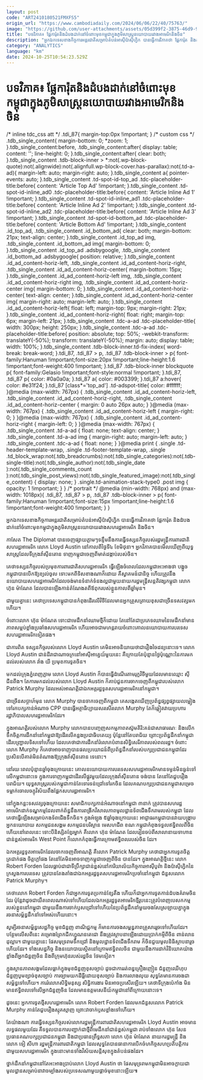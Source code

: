 ```yaml
---
layout: post
code: "ART2410180521FMXFS5"
origin_url: "https://www.cambodiadaily.com/2024/06/06/22/40/75763/"
image: "https://github.com/user-attachments/assets/05d399f2-3875-46d9-9b39-ef6347fa9a03"
title: "បទវិភាគ៖ ផ្លែ​ការ៉ុត​និង​ដំបង​ដាក់​នៅ​ចំពោះ​មុខ​កម្ពុជា​ក្នុង​ភូមិសាស្ត្រ​នយោបាយ​រវាង​អាមេរិក​និង​ចិន"
description: "អ្នក​ឯកទេស​ខាង​កិច្ចការ​អន្តរជាតិ​សម្រាប់​តំបន់​អាស៊ី​ប៉ាស៊ីហ្វិក បាន​ធ្វើការ​វិភាគ​ថា ផ្លែ​ការ៉ុត និង​ដំបង​ដាក់​នៅ​ចំពោះ​មុខ​កម្ពុជា​ក្នុង​ភូមិសាស្ត្រ​នយោបាយ​រវាង​សហរដ្ឋ​អាមេរិក និង​ចិន។"
category: "ANALYTICS"
language: "km"
date: 2024-10-25T10:54:23.529Z
---
```


# បទវិភាគ៖ ផ្លែ​ការ៉ុត​និង​ដំបង​ដាក់​នៅ​ចំពោះ​មុខ​កម្ពុជា​ក្នុង​ភូមិសាស្ត្រ​នយោបាយ​រវាង​អាមេរិក​និង​ចិន

/\* inline tdc\_css att \*/ .tdi\_87{ margin-top:0px !important; } /\* custom css \*/ .tdb\_single\_content{ margin-bottom: 0; \*zoom: 1; }.tdb\_single\_content:before, .tdb\_single\_content:after{ display: table; content: ''; line-height: 0; }.tdb\_single\_content:after{ clear: both; }.tdb\_single\_content .tdb-block-inner > \*:not(.wp-block-quote):not(.alignwide):not(.alignfull.wp-block-cover.has-parallax):not(.td-a-ad){ margin-left: auto; margin-right: auto; }.tdb\_single\_content a{ pointer-events: auto; }.tdb\_single\_content .td-spot-id-top\_ad .tdc-placeholder-title:before{ content: 'Article Top Ad' !important; }.tdb\_single\_content .td-spot-id-inline\_ad0 .tdc-placeholder-title:before{ content: 'Article Inline Ad 1' !important; }.tdb\_single\_content .td-spot-id-inline\_ad1 .tdc-placeholder-title:before{ content: 'Article Inline Ad 2' !important; }.tdb\_single\_content .td-spot-id-inline\_ad2 .tdc-placeholder-title:before{ content: 'Article Inline Ad 3' !important; }.tdb\_single\_content .td-spot-id-bottom\_ad .tdc-placeholder-title:before{ content: 'Article Bottom Ad' !important; }.tdb\_single\_content .id\_top\_ad, .tdb\_single\_content .id\_bottom\_ad{ clear: both; margin-bottom: 21px; text-align: center; }.tdb\_single\_content .id\_top\_ad img, .tdb\_single\_content .id\_bottom\_ad img{ margin-bottom: 0; }.tdb\_single\_content .id\_top\_ad .adsbygoogle, .tdb\_single\_content .id\_bottom\_ad .adsbygoogle{ position: relative; }.tdb\_single\_content .id\_ad\_content-horiz-left, .tdb\_single\_content .id\_ad\_content-horiz-right, .tdb\_single\_content .id\_ad\_content-horiz-center{ margin-bottom: 15px; }.tdb\_single\_content .id\_ad\_content-horiz-left img, .tdb\_single\_content .id\_ad\_content-horiz-right img, .tdb\_single\_content .id\_ad\_content-horiz-center img{ margin-bottom: 0; }.tdb\_single\_content .id\_ad\_content-horiz-center{ text-align: center; }.tdb\_single\_content .id\_ad\_content-horiz-center img{ margin-right: auto; margin-left: auto; }.tdb\_single\_content .id\_ad\_content-horiz-left{ float: left; margin-top: 9px; margin-right: 21px; }.tdb\_single\_content .id\_ad\_content-horiz-right{ float: right; margin-top: 6px; margin-left: 21px; }.tdb\_single\_content .tdc-a-ad .tdc-placeholder-title{ width: 300px; height: 250px; }.tdb\_single\_content .tdc-a-ad .tdc-placeholder-title:before{ position: absolute; top: 50%; -webkit-transform: translateY(-50%); transform: translateY(-50%); margin: auto; display: table; width: 100%; }.tdb\_single\_content .tdb-block-inner.td-fix-index{ word-break: break-word; }.tdi\_87, .tdi\_87 > p, .tdi\_87 .tdb-block-inner > p{ font-family:Hanuman !important;font-size:20px !important;line-height:1.6 !important;font-weight:400 !important; }.tdi\_87 .tdb-block-inner blockquote p{ font-family:Gelasio !important;font-style:normal !important; }.tdi\_87, .tdi\_87 p{ color: #0a0a0a; }.tdi\_87 a{ color: #003399; }.tdi\_87 a:hover{ color: #e31f24; }.tdi\_87 \[class\*='top\_ad'\] .td-adspot-title{ color: #ffffff; }@media (max-width: 767px) { .tdb\_single\_content .id\_ad\_content-horiz-left, .tdb\_single\_content .id\_ad\_content-horiz-right, .tdb\_single\_content .id\_ad\_content-horiz-center { margin: 0 auto 26px auto; } }@media (max-width: 767px) { .tdb\_single\_content .id\_ad\_content-horiz-left { margin-right: 0; } }@media (max-width: 767px) { .tdb\_single\_content .id\_ad\_content-horiz-right { margin-left: 0; } }@media (max-width: 767px) { .tdb\_single\_content .td-a-ad { float: none; text-align: center; } .tdb\_single\_content .td-a-ad img { margin-right: auto; margin-left: auto; } .tdb\_single\_content .tdc-a-ad { float: none; } }@media print { .single .td-header-template-wrap, .single .td-footer-template-wrap, .single .td\_block\_wrap:not(.tdb\_breadcrumbs):not(.tdb\_single\_categories):not(.tdb-single-title):not(.tdb\_single\_author):not(.tdb\_single\_date ):not(.tdb\_single\_comments\_count ):not(.tdb\_single\_post\_views):not(.tdb\_single\_featured\_image):not(.tdb\_single\_content) { display: none; } .single.td-animation-stack-type0 .post img { opacity: 1 !important; } } /\* portrait \*/ @media (min-width: 768px) and (max-width: 1018px){ .tdi\_87, .tdi\_87 > p, .tdi\_87 .tdb-block-inner > p{ font-family:Hanuman !important;font-size:15px !important;line-height:1.6 !important;font-weight:400 !important; } }

អ្នក​ឯកទេស​ខាង​កិច្ចការ​អន្តរជាតិ​សម្រាប់​តំបន់​អាស៊ី​ប៉ាស៊ីហ្វិក បាន​ធ្វើការ​វិភាគ​ថា ផ្លែ​ការ៉ុត និង​ដំបង​ដាក់​នៅ​ចំពោះ​មុខ​កម្ពុជា​ក្នុង​ភូមិសាស្ត្រ​នយោបាយ​រវាង​សហរដ្ឋ​អាមេរិក និង​ចិន។

កាសែត The Diplomat បាន​ចេញ​ផ្សាយ​ភ្លាមៗ​ទន្ទឹម​នឹង​ការ​ធ្វើ​ទស្សនកិច្ច​របស់​រដ្ឋមន្ត្រី​ការពារ​ជាតិ​សហរដ្ឋ​អាមេរិក លោក Lloyd Austin នៅ​កាលពី​ថ្ងៃទី​៤ ខែ​មិថុនា។ អ្នកវិភាគ​បាន​មើល​ឃើញ​ពី​យុទ្ធសាស្ត្រ​ដែល​ទីក្រុង​វ៉ាស៊ីនតោន ទាញ​កម្ពុជា​ចេញពី​មាត់​ដង្កាប់​របស់​ចិន។

គេ​ថា​ទស្សនកិច្ច​របស់​ប្រមុខ​ការពារ​ជាតិ​សហរដ្ឋ​អាមេរិក ធ្វើឡើង​ចំ​ពេល​ដែល​កម្ពុជា​អះអាង​ថា បង្អួច​កម្ពុជា​បាន​បើក​ឱ្យ​ខ្យល់​ចូល ទោះ​មក​ពី​ទិស​ខាង​ណា​ក៏ដោយ គឺ​ស្វាគមន៍​ជានិច្ច ហើយ​ត្រូវ​នឹង​នយោបាយ​សហរដ្ឋ​អាមេរិក​ដែល​ចង់​មាន​ទំនាក់ទំនង​ល្អ​ជាមួយ​នាយករដ្ឋមន្ត្រី​សន្តតិវង្ស​កម្ពុជា លោក ហ៊ុន ម៉ាណែត ដែល​បាន​ឡើង​កាន់​តំណែង​ត​ពី​ឪពុក​របស់​ខ្លួន​កាលពី​ឆ្នាំ​មុន។

ជាមួយ​គ្នា​នេះ គេ​ថា​ប្រទេស​កម្ពុជា​បាន​កំពុង​ដើរ​លើ​វិថី​ដែល​មាន​អ្នក​ត្រួសត្រាយ​ខុស​ជាច្រើន​ទសវត្ស​មក​ហើយ។

ចំពោះ​លោក ហ៊ុន ម៉ាណែត ទោះ​ជា​មេដឹកនាំ​ឈាម​ថ្មី​ក៏ដោយ តែ​នៅ​តែ​ជា​ប្រភេទ​ឈាម​នៃ​មេដឹកនាំ​មាន​ភាព​សម្អប់​ខ្លាំង​ប្រឆាំង​សហរដ្ឋ​អាមេរិក ហើយ​អាច​ជា​មហន្តរាយ​ចំពោះ​គោលនយោបាយ​ការបរទេស​សហរដ្ឋ​អាមេរិក​ទៀត​ផង។

ជា​ការពិត ទស្សនកិច្ច​របស់​លោក Lloyd Austin គេ​មិន​អាច​និយាយ​ថា​ជា​រឿង​ចៃដន្យ​នោះ​ទេ។ លោក Lloyd Austin ជាន់​ដី​រាជាណាចក្រ​នៅ​អាស៊ី​អាគ្នេយ៍​មួយ​នេះ គឺ​ក្រោយ​តែ​ប៉ុន្មាន​ថ្ងៃ​ប៉ុណ្ណោះ​នៃ​ការ​មក​ដល់​របស់​លោក វ៉ាង យី ប្រមុខ​ការទូត​ចិន។

មក​ដល់​ក្រុង​ភ្នំពេញ​ភ្លាម លោក Lloyd Austin ក៏​បាន​ធ្វើ​ដំណើរ​តាម​រុក្ខវិថី​មួយ​ដែល​មាន​ឈ្មោះ ស៊ី ជីនពីង។ តែ​ការ​មក​ដល់​របស់​លោក Lloyd Austin ក៏​គាប់ជួន​ការ​ចាកចេញ​ពី​កម្ពុជា​របស់​លោក Patrick Murphy ដែល​អស់​អាណត្តិ​ជា​ឯកអគ្គរដ្ឋទូត​សហរដ្ឋ​អាមេរិក​នៅ​កម្ពុជា។

ជាច្រើន​សប្ដាហ៍​មុន លោក Murphy បាន​ចាកចេញ​ពី​កម្ពុជា គេ​សង្កេត​ឃើញ​ប្រព័ន្ធ​ផ្សព្វផ្សាយ​លម្អៀង​ទៅ​រក​បក្ស​កាន់​អំណាច CPP បាន​ធ្វើ​អត្ថាធិប្បាយ​សរសើរ​លោក Murphy តែ​ក៏​ឆ្លៀត​វាយប្រហារ​រដ្ឋាភិបាល​សហរដ្ឋ​អាមេរិក​ដែរ។

ក្នុង​អាណត្តិ​របស់​លោក Murphy លោក​បាន​បញ្ចេញ​សកម្មភាព​តស៊ូ​មតិ​រិះគន់​ជា​សាធារណៈ និង​លើក​ទឹកចិត្ត​ការ​ដឹកនាំ​នៅ​កម្ពុជា​ឱ្យ​ដើរ​លើ​គន្លង​ប្រជាធិបតេយ្យ ប៉ុន្តែ​នៅតែ​បរាជ័យ ព្រោះ​ប្រព័ន្ធ​ដឹកនាំ​កម្ពុជា​ដើរ​បញ្ជ្រាល​ទិស​ទៅ​ហើយ ដែល​គេ​ថា​ជា​ការ​ដឹកនាំ​រំលោភ​បំពាន​សិទ្ធិ​សេរីភាព​របស់​ពលរដ្ឋ។ ចំពោះ​លោក Murphy ក៏​គេ​ថា​អាច​ទាញ​បាន​ផល​ប្រយោជន៍​ពី​ប្រព័ន្ធ​ដឹកនាំ​របស់​បក្ស​ប្រជាជន​កម្ពុជា​ដែរ ប្រសិនបើ​គាត់​មិន​តំណាង​ឱ្យ​ក្រុង​វ៉ាស៊ីនតោន ទេ​នោះ។

នៅ​រយៈពេល​ប៉ុន្មាន​ឆ្នាំ​ចុងក្រោយ​នេះ គោលនយោបាយ​ការបរទេស​សហរដ្ឋ​អាមេរិក​មាន​ទម្ងន់​មិន​ធ្ងន់​ទៅ​លើ​កម្ពុជា​នោះ​ទេ ក្នុង​ការ​ទាញ​កម្ពុជា​ដើរ​លើ​ផ្លូវ​មួយ​ដែល​ក្រុង​វ៉ាស៊ីនតោន ចង់​បាន តែ​នៅតែ​ជួប​រឿង​បរាជ័យ។ យុទ្ធសាស្ត្រ​របស់​កម្ពុជា​កាន់តែ​ទោរទន់​ជ្រៅ​ទៅ​រក​ចិន ដែល​គណបក្ស​ប្រជាជន​កម្ពុជា​សម្រេច​ទម្លាក់​ចោល​ចក្ខុវិស័យ​ពឹងផ្អែក​សហរដ្ឋ​អាមេរិក។

នៅ​ក្នុង​កន្លះ​ទសវត្ស​ចុងក្រោយ​នេះ សមាជិក​បក្ស​កាន់​អំណាច​នៅ​កម្ពុជា ៣​នាក់ ត្រូវ​បាន​សហរដ្ឋ​អាមេរិក​ដាក់​ទណ្ឌកម្ម​ដែល​ពាក់ព័ន្ធ​នឹង​ការ​ពង្រីក​វិសាលភាព​មូលដ្ឋាន​ទ័ព​ជើងទឹក​រាម​របស់​កម្ពុជា ដែល​គេ​ថា​ធ្វើ​ឡើង​សម្រាប់​កងទ័ព​ជើងទឹក​ចិន។ ក្នុង​អំឡុង ៥​ឆ្នាំ​ចុងក្រោយ​នេះ អាជ្ញាធរ​កម្ពុជា​បាន​វាយ​បង្ក្រាប​អ្នក​នយោបាយ សកម្មជន​សង្គម សកម្មជន​បរិស្ថាន មេ​សហជីព ខណៈ​កម្ពុជា​កំពុង​ទទួល​ឥទ្ធិពល​ពី​ចិន ហើយ​នៅ​ពេលនេះ ទោះបី​និស្សិត​ខ្មែរ​ម្នាក់ គឺ​លោក ហ៊ុន ម៉ាណែត ដែល​រៀន​ចប់​ពី​សាលា​នាយ​ទាហាន​ជាន់ខ្ពស់​អាមេរិក West Point ក៏​លោក​កំពុង​ធ្វើការ​ក្រោម​ឥទ្ធិពល​របស់​ចិន ដែរ។

ឯកអគ្គរដ្ឋទូត​អាមេរិក​ដែល​ចាកចេញ​ពី​អាណត្តិ គឺ​លោក Patrick Murphy គេ​ថា​ជា​អ្នក​ការទូត​ចិត្ត​ត្រជាក់​ផង ចិត្ត​ក្ដៅ​ផង តែ​នៅតែ​មិន​អាច​ទាញ​កម្ពុជា​ចេញពី​ចិន បាន​ដែរ។ ក្នុង​អាណត្តិ​ថ្មី​នេះ លោក Robert Forden ដែល​ធ្លាប់​ជា​ជា​ទីប្រឹក្សា​ជាន់ខ្ពស់​នៅ​ការិយាល័យ​កិច្ចការ​អាស៊ី​បូព៌ា និង​ប៉ាស៊ីហ្វិក​នៃ​ក្រសួង​ការបរទេស ត្រូវ​បាន​តែងតាំង​ជា​ឯកអគ្គរដ្ឋទូត​សហរដ្ឋ​អាមេរិក​ប្រចាំ​នៅ​កម្ពុជា ជំនួស​លោក Patrick Murphy។

គេ​ថា​លោក Robert Forden ក៏​ជា​អ្នក​ការទូត​ប្រកាន់​ខ្សែ​តឹង ហើយ​ក៏​ជា​អ្នក​ការទូត​កាន់​ដំបង​គំរាម​ចិន ដែរ ប៉ុន្តែ​វា​ដូចជា​យឺត​ពេល​ណាស់​ទៅ​ហើយ​ដែល​ឯកអគ្គរដ្ឋទូត​អាមេរិក​ថ្មី​រូប​នេះ​ត្រូវ​បំពេញ​បេសកកម្ម​របស់​ខ្លួន​នៅ​កម្ពុជា ជាមួយ​នឹង​ការ​ចាក់​ឫស​ជ្រៅ​ទៅ​ហើយ​នៃ​ប្រព័ន្ធ​ដឹកនាំ​មួយ​ចង​សែស្រឡាយ​គ្នា​ក្នុង​រចនាសម្ព័ន្ធ​ដឹកនាំ​ទៅ​អស់​ហើយ​នោះ។

សូម្បី​រចនាសម្ព័ន្ធ​សេដ្ឋកិច្ច មុខជំនួញ ពាណិជ្ជកម្ម ក៏​មាន​ការ​ចង​សម្ពន្ធភាព​គ្រួសារ​រួច​ទៅ​ហើយ​ដែរ។ បន្ថែម​លើស​ពី​នេះ គម្រោង​ព្រែកជីក​ហ្វូណន​តេជោ នឹង​ត្រូវ​ស្ថាបនា​ឡើង​ដោយ​ប្រាក់កម្ចី​ពី​ចិន ពាន់​លាន​ដុល្លារ។ ជាមួយ​គ្នា​នេះ ផែ​សមុទ្រ​រាម​ទឹក​ជ្រៅ និង​មូលដ្ឋាន​ទ័ព​ជើងទឹក​រាម ក៏​ចិន​ជួយ​មូលនិធិ​ស្ថាបនា​រួច​ហើយ​ដែរ។ ទាំង​សេដ្ឋកិច្ច និង​នយោបាយ​ស្ថិត​នៅ​ក្រោម​ឥទ្ធិពល​ចិន ជាមួយ​នឹង​ការ​ដាក់​វិនិយោគ​យ៉ាង​ខ្លាំង​ពី​អ្នកជំនួញ​ចិន និង​ពី​ក្រុមហ៊ុន​របស់​រដ្ឋ​ចិន ថែម​ទៀត។

ក្នុង​ស្ថានភាព​សង្គម​ដែល​ធ្លាក់​ក្នុង​មុខជំនួញ​ខុស​ច្បាប់ ដូចជា​ការ​រត់​ពន្ធ​គ្រឿងញៀន ជំនួញ​ឈើ​ហុប ជំនួញ​បូម​ខ្សាច់​ខុស​ច្បាប់ ការ​ច្បាម​យក​ដីធ្លី​ដោយ​ខុស​ច្បាប់ និង​ការ​លាង​លុយ សុទ្ធតែ​មាន​ការ​ចង​ជា​សម្ព័ន្ធ​ទៅ​ហើយ។ ការ​រំលោភ​សិទ្ធិមនុស្ស សិទ្ធិ​ការងារ មិន​អាច​ប្រសើរ​ឡើយ។ គេ​ថា​ទីក្រុង​ប៉េកាំង មិន​មាន​ឥទ្ធិពល​ទៅ​លើ​អ្នកជំនួញ​ចិន ដែល​មាន​ឧត្ដមសេនីយ៍​កម្ពុជា​នៅ​ពីក្រោយ​នោះ​ទេ។

ដូច​នេះ អ្នក​ការទូត​ថ្មី​សហរដ្ឋ​អាមេរិក លោក Robert Forden ដែល​មក​ជំនួស​លោក Patrick Murphy កាន់តែ​ជួប​រឿង​ស្មុគស្មាញ ព្រោះ​វា​ចាក់​ឫស​ខ្លាំង​ទៅ​ហើយ។

តែ​យ៉ាងណា ការ​ធ្វើ​ទស្សនកិច្ច​របស់​លោក​រដ្ឋមន្ត្រី​ការពារ​ជាតិ​សហរដ្ឋ​អាមេរិក Lloyd Austin អាច​មាន​លទ្ធផល​មួយ​ដែរ គឺ​ទទួល​បាន​ការ​បញ្ជាក់​ជា​ថ្មី​ពី​មេដឹកនាំ​ជាន់ខ្ពស់​កម្ពុជា រាប់​ទាំង​លោក ហ៊ុន សែន ប្រធាន​គណបក្ស​ប្រជាជន​កម្ពុជា និង​ជា​ប្រធាន​ព្រឹទ្ធសភា លោក ហ៊ុន ម៉ាណែត នាយករដ្ឋមន្ត្រី និង​លោក ទៀ សីហា រដ្ឋមន្ត្រី​ការពារ​ជាតិ​កម្ពុជា ដែល​សុទ្ធតែ​បាន​ធានា​ការ​បើក​ចំហ​កិច្ច​សហប្រតិបត្តិការ​ជាមួយ​សហរដ្ឋ​អាមេរិក ក្នុង​នោះ​មាន​ទាំង​វិស័យ​សន្តិសុខ​ក្នុង​តំបន់​ផង​ដែរ។

ថ្នាក់ដឹកនាំ​កម្ពុជា​នៅតែ​អះអាង​ប្រាប់​លោក Lloyd Austin ថា ផែ​សមុទ្រ​រាម​កម្ពុជា​មិន​អាច​ក្លាយ​ជា​មូលដ្ឋាន​សម្រាប់​នាវាចម្បាំង​របស់​ប្រទេស​ណា​មួយ​ផ្ដាច់មុខ​នោះ​ឡើយ៕